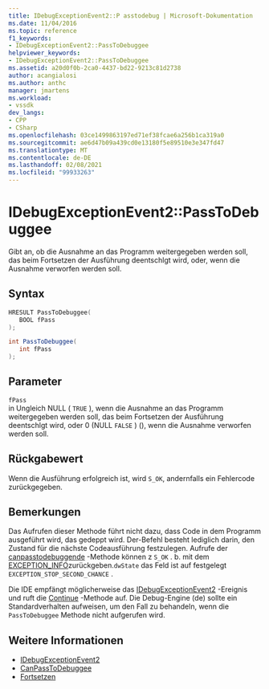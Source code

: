 ```yaml
---
title: IDebugExceptionEvent2::P asstodebug | Microsoft-Dokumentation
ms.date: 11/04/2016
ms.topic: reference
f1_keywords:
- IDebugExceptionEvent2::PassToDebuggee
helpviewer_keywords:
- IDebugExceptionEvent2::PassToDebuggee
ms.assetid: a20d0f0b-2ca0-4437-bd22-9213c81d2738
author: acangialosi
ms.author: anthc
manager: jmartens
ms.workload:
- vssdk
dev_langs:
- CPP
- CSharp
ms.openlocfilehash: 03ce1499863197ed71ef38fcae6a256b1ca319a0
ms.sourcegitcommit: ae6d47b09a439cd0e13180f5e89510e3e347fd47
ms.translationtype: MT
ms.contentlocale: de-DE
ms.lasthandoff: 02/08/2021
ms.locfileid: "99933263"
---
```

# <a name="idebugexceptionevent2passtodebuggee"></a>IDebugExceptionEvent2::PassToDebuggee
Gibt an, ob die Ausnahme an das Programm weitergegeben werden soll, das beim Fortsetzen der Ausführung deentschlgt wird, oder, wenn die Ausnahme verworfen werden soll.

## <a name="syntax"></a>Syntax

```cpp
HRESULT PassToDebuggee(
   BOOL fPass
);
```

```csharp
int PassToDebuggee(
   int fPass
);
```

## <a name="parameters"></a>Parameter
`fPass`\
in Ungleich NULL ( `TRUE` ), wenn die Ausnahme an das Programm weitergegeben werden soll, das beim Fortsetzen der Ausführung deentschlgt wird, oder 0 (NULL `FALSE` ) (), wenn die Ausnahme verworfen werden soll.

## <a name="return-value"></a>Rückgabewert
 Wenn die Ausführung erfolgreich ist, wird `S_OK`, andernfalls ein Fehlercode zurückgegeben.

## <a name="remarks"></a>Bemerkungen
 Das Aufrufen dieser Methode führt nicht dazu, dass Code in dem Programm ausgeführt wird, das gedeppt wird. Der-Befehl besteht lediglich darin, den Zustand für die nächste Codeausführung festzulegen. Aufrufe der [canpasstodebuggende](../../../extensibility/debugger/reference/idebugexceptionevent2-canpasstodebuggee.md) -Methode können z `S_OK` . b. mit dem [EXCEPTION_INFO](../../../extensibility/debugger/reference/exception-info.md)zurückgeben.`dwState` das Feld ist auf festgelegt `EXCEPTION_STOP_SECOND_CHANCE` .

 Die IDE empfängt möglicherweise das [IDebugExceptionEvent2](../../../extensibility/debugger/reference/idebugexceptionevent2.md) -Ereignis und ruft die [Continue](../../../extensibility/debugger/reference/idebugprogram2-continue.md) -Methode auf. Die Debug-Engine (de) sollte ein Standardverhalten aufweisen, um den Fall zu behandeln, wenn die `PassToDebuggee` Methode nicht aufgerufen wird.

## <a name="see-also"></a>Weitere Informationen
- [IDebugExceptionEvent2](../../../extensibility/debugger/reference/idebugexceptionevent2.md)
- [CanPassToDebuggee](../../../extensibility/debugger/reference/idebugexceptionevent2-canpasstodebuggee.md)
- [Fortsetzen](../../../extensibility/debugger/reference/idebugprogram2-continue.md)
